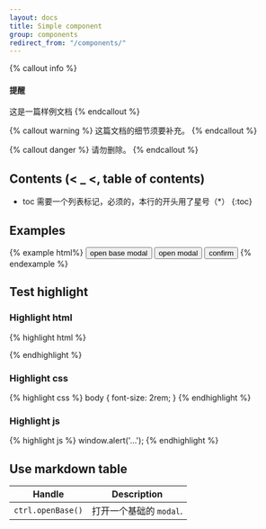 ```yaml
---
layout: docs
title: Simple component
group: components
redirect_from: "/components/"
---
```


{% callout info %}
#### 提醒
这是一篇样例文档
{% endcallout %}

{% callout warning %}
这篇文档的细节须要补充。
{% endcallout %}

{% callout danger %}
请勿删除。
{% endcallout %}

## Contents (< _ <, table of contents)

* toc 需要一个列表标记，必须的，本行的开头用了星号（*）
{:toc}

## Examples

{% example html%}
<button type="button" ng-click="openBase()">open base modal</button>
<button type="button" ng-click="open()">open modal</button>
<button type="button" ng-click="confirm()">confirm</button>
{% endexample %}

</div>

## Test highlight

### Highlight html

{% highlight html %}
<div class="test-highlight-html"></div>
{% endhighlight %}

### Highlight css

{% highlight css %}
body {
  font-size: 2rem;
}
{% endhighlight %}

### Highlight js

{% highlight js %}
window.alert('...');
{% endhighlight %}

## Use markdown table

| Handle | Description |
| --- | --- |
| `ctrl.openBase()` | 打开一个基础的 `modal`. |


